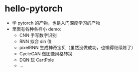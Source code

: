 # hello-pytorch

* 学 pytorch 的产物，也是入门深度学习的产物
* 里面有各种各样小 demo:
  * CNN 手写数字识别
  * RNN 拟合 sin 值
  * pixelRNN 生成神奇宝贝（虽然没做成功，也懒得继续炼了）
  * CycleGAN 做图像风格转换
  * DQN 玩 CartPole
  * ...
